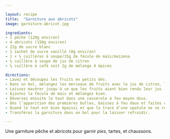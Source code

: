 ```yaml
---

layout: recipe
title:  "Garniture aux abricots"
image: garniture-abricot.jpg

ingredients:
- 1 pêche (120g environ)
- 4 abricots (150g environ)
- 22g de sucre blanc
- 1 sachet de sucre vanillé (8g environ)
- 1 + ½ cuillères à soupe/15g de fécule de maïs/maïzena
- ½ cuillère à soupe de jus de citron
- ¼ cuillère à café soit 2g de mélange 4 épices

directions:
- Lavez et découpez les fruits en petits dés. 
- Dans un bol, mélangez les morceaux de fruits avec le jus de citron, le sucre (vanillé + blanc), et le mélange 4 épices.
- Laissez macérer jusqu'à ce que les fruits aient bien rendu leur jus (au moins 30 minutes).
- Ajoutez la fécule de maïs et mélangez bien. 
- Déversez ensuite le tout dans une casserole à feu moyen doux.
- Dès l’apparition des premières bulles, baissez à feu doux et faites cuire pendant 6-8 minutes en ne cessant de remuer. On veut conserver le fruit entier, pas en faire une purée. On cherche donc une consistance de gelée.
- Quand le tout est bien épaissi et que la trace d’une spatule ne se résorbe pas, retirez la casserole du feu et réservez.
- Transférez la garniture dans un bol pour la laisser refroidir.

---
```


Une garniture pêche et abricots pour garnir <i lang="en">pies</i>, tartes, et chaussons.